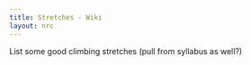 ```yaml
---
title: Stretches - Wiki
layout: nrc
---
```


List some good climbing stretches (pull from syllabus as well?)
